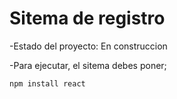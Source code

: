 <h1>Sitema de registro</h1>

-Estado del proyecto: En construccion

-Para ejecutar, el sitema debes poner;

```npm install react```  
